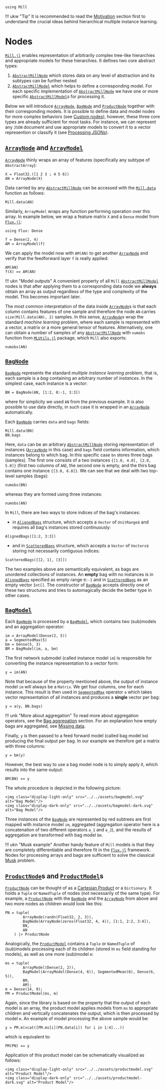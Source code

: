 ```@setup nodes
using Mill
```

!!! ukw "Tip"
    It is recommended to read the [Motivation](@ref) section first to understand the crucial ideas behind hierarchical multiple instance learning.

# Nodes

[`Mill.jl`](https://github.com/CTUAvastLab/Mill.jl) enables representation of arbitrarily complex tree-like hierarchies and appropriate models for these hierarchies. It defines two core abstract types:

1. [`AbstractMillNode`](@ref) which stores data on any level of abstraction and its subtypes can be further nested
2. [`AbstractMillModel`](@ref) which helps to define a corresponding model. For each specific implementation of [`AbstractMillNode`](@ref) we have one or more specific [`AbstractMillModel`](@ref)s for processing it.

Below we will introduce [`ArrayNode`](@ref), [`BagNode`](@ref) and [`ProductNode`](@ref) together with their corresponding models. It is possible to define data and model nodes for more complex behaviors (see [Custom nodes](@ref)), however, these three core types are already sufficient for most tasks. For instance, we can represent any `JSON` document and use appropriate models to convert it to a vector represention or classify it (see [Processing JSONs](@ref)).

## [`ArrayNode`](@ref) and [`ArrayModel`](@ref)

[`ArrayNode`](@ref) thinly wraps an array of features (specifically any subtype of `AbstractArray`):

```@repl nodes
X = Float32.([1 2 3 ; 4 5 6])
AN = ArrayNode(X)
```

Data carried by any [`AbstractMillNode`](@ref) can be accessed with the [`Mill.data`](@ref) function as follows:

```@repl nodes
Mill.data(AN)
```

Similarly, `ArrayModel` wraps any function performing operation over this array. In example below, we wrap a feature matrix `X` and a `Dense` model from [`Flux.jl`](https://fluxml.ai):

```@example nodes
using Flux: Dense
```

```@repl nodes
f = Dense(2, 4)
AM = ArrayModel(f)
```

We can apply the model now with `AM(AN)` to get another [`ArrayNode`](@ref) and verify that the feedforward layer `f` is really applied:

```@repl nodes
AM(AN)
f(X) == AM(AN)
```

!!! ukn "Model outputs"
    A convenient property of all `Mill` [`AbstractMillModel`](@ref) nodes is that after applying them to a corresponding data node we **always** obtain an array as output regardless of the type and complexity of the model. This becomes important later.

The most common interpretation of the data inside [`ArrayNode`](@ref)s is that each column contains features of one sample and therefore the node `AN` carries `size(Mill.data(AN), 2)` samples. In this sense, [`ArrayNode`](@ref)s wrap the standard *machine learning* problem, where each sample is represented with a vector, a matrix or a more general tensor of features. Alternatively, one can obtain a number of samples of any [`AbstractMillNode`](@ref) with `numobs` function from [`MLUtils.jl`](https://github.com/JuliaML/MLUtils.jl) package, which `Mill` also exports:

```@repl nodes
numobs(AN)
```

## [`BagNode`](@ref)

[`BagNode`](@ref) represents the standard *multiple instance learning* problem, that is, each sample is a *bag* containing an arbitrary number of *instances*. In the simplest case, each instance is a vector:

```@repl nodes
BN = BagNode(AN, [1:2, 0:-1, 3:3])
```

where for simplicity we used `AN` from the previous example. It is also possible to use data
directly, in such case it is wrapped in an [`ArrayNode`](@ref) automatically.

Each [`BagNode`](@ref) carries `data` and `bags` fields:

```@repl nodes
Mill.data(BN)
BN.bags
```

Here, `data` can be an arbitrary [`AbstractMillNode`](@ref) storing representation of instances ([`ArrayNode`](@ref) in this case) and `bags` field contains information, which instances belong to which bag. In this specific case `bn` stores three bags (samples). The first one consists of a two instances `{[1.0, 4.0], [2.0, 5.0]}` (first two columns of `AN`), the second one is empty, and the thirs bag contains one instance `{[3.0, 6.0]}`. We can see that we deal with two top-level samples (bags):

```@repl nodes
numobs(BN)
```

whereas they are formed using three instances:

```@repl nodes
numobs(AN)
```

In `Mill`, there are two ways to store indices of the bag's instances:

* in [`AlignedBags`](@ref) structure, which accepts a `Vector` of `UnitRange`s and requires all bag's instances stored continuously:

```@repl nodes
AlignedBags([1:2, 3:3])
```

* and in [`ScatteredBags`](@ref) structure, which accepts a `Vector` of `Vectors`s storing not necessarily contiguous indices:

```@repl nodes
ScatteredBags([[2, 1], [3]])
```

The two examples above are semantically equivalent, as bags are unordered collections of instances. An **empty** bag with no instances is in [`AlignedBags`](@ref) specified as empty range `0:-1` and in [`ScatteredBags`](@ref) as an empty vector `Int[]`. The constructor of [`BagNode`](@ref) accepts directly one of these two structures and tries to automagically decide the better type in other cases.

## [`BagModel`](@ref)

Each [`BagNode`](@ref) is processed by a [`BagModel`](@ref), which contains two (sub)models and an aggregation operator:

```@repl nodes
im = ArrayModel(Dense(2, 5))
a = SegmentedMax(5)
bm = Dense(5, 3)
BM = BagModel(im, a, bm)
```

The first network submodel (called instance model `im`) is responsible for converting the instance representation to a vector form:

```@repl nodes
y = im(AN)
```

Note that because of the property mentioned above, the output of instance model `im` will always be a `Matrix`. We get four columns, one for each instance. This result is then used in [`SegmentedMax`](@ref) operator `a` which takes vector representation of all instances and produces a **single** vector per bag:

```@repl nodes
y = a(y, BN.bags)
```

!!! unk "More about aggregation"
    To read more about aggregation operators, see the [Bag aggregation](@ref) section. For an
    explanation how empty bags are aggregated, see [Missing data](@ref).

Finally, `y` is then passed to a feed forward model (called bag model `bm`) producing the final output per bag. In our example we therefore get a matrix with three columns:

```@repl nodes
y = bm(y)
```

However, the best way to use a bag model node is to simply apply it, which results into the same output:

```@repl nodes
BM(BN) == y
```

The whole procedure is depicted in the following picture:

```@raw html
<img class="display-light-only" src="../../assets/bagmodel.svg" alt="Bag Model"/>
<img class="display-dark-only" src="../../assets/bagmodel-dark.svg" alt="Bag Model"/>
```

Three instances of the [`BagNode`](@ref) are represented by red subtrees are first mapped with instance model `im`, aggregated (aggregation operator here is a concatenation of two different operators ``a_1`` and ``a_2``), and the results of aggregation are transformed with bag model `bm`.

!!! ukn "Musk example"
    Another handy feature of `Mill` models is that they are completely differentiable and therefore fit in the [`Flux.jl`](https://fluxml.ai) framework. Nodes for processing arrays and bags are sufficient to solve the classical [Musk](@ref) problem.

## [`ProductNode`](@ref)s and [`ProductModel`](@ref)s

[`ProductNode`](@ref) can be thought of as a [Cartesian Product](https://en.wikipedia.org/wiki/Cartesian_product) or a `Dictionary`. It holds a `Tuple` or `NamedTuple` of nodes (not necessarily of the same type). For example, a [`ProductNode`](@ref) with the [`BagNode`](@ref) and the [`ArrayNode`](@ref) from above and two more nodes as children would look like this:

```@repl nodes
PN = tuple(
        ArrayNode(randn(Float32, 2, 3)),
        BagNode(ArrayNode(zeros(Float32, 4, 4)), [1:1, 2:2, 3:4]),
        BN,
        AN
    ) |> ProductNode
```

Analogically, the [`ProductModel`](@ref) contains a `Tuple` or `NamedTuple` of (sub)models processing each of its children (stored in `ms` field standing for models), as well as one more (sub)model `m`:

```@repl nodes
ms = tuple(
        ArrayModel(Dense(2, 2)),
        BagModel(ArrayModel(Dense(4, 6)), SegmentedMean(6), Dense(6, 5)),
        BM,
        AM);
m = Dense(14, 9);
PM = ProductModel(ms, m)
```

Again, since the library is based on the property that the output of each model is an array, the product model applies models from `ms` to appropriate children and vertically concatenates the output, which is then processed by model `m`. An example of model processing the above sample would be:

```@repl nodes
y = PM.m(vcat([PM.ms[i](PN.data[i]) for i in 1:4]...))
```

which is equivalent to:

```@repl nodes
PM(PN) == y
```

Application of this product model can be schematically visualized as follows:

```@raw html
<img class="display-light-only" src="../../assets/productmodel.svg" alt="Product Model"/>
<img class="display-dark-only" src="../../assets/productmodel-dark.svg" alt="Product Model"/>
```
